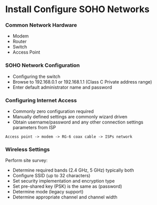 # Install Configure SOHO Networks

### Common Network Hardware
* Modem
* Router
* Switch
* Access Point

### SOHO Network Configuration
* Configuring the switch
* Browse to 192.168.0.1 or 192.168.1.1 (Class C Private address range)
* Enter default administrator name and password 

### Configuring Internet Access
* Commonly zero configuration required
* Manually defined settings are commonly wizard driven
* Obtain username/password and any other connection settings parameters from ISP
```
Access point -> modem -> RG-6 coax cable -> ISPs network
```
### Wireless Settings

Perform site survey:
* Determine required bands (2.4 GHz, 5 GHz) typically both
* Configure SSID (up to 32 characters)
* Set security implementation and encryption type
* Set pre-shared key (PSK) is the same as (password)
* Determine mode (legacy support)
* Determine appropriate channel and channel width